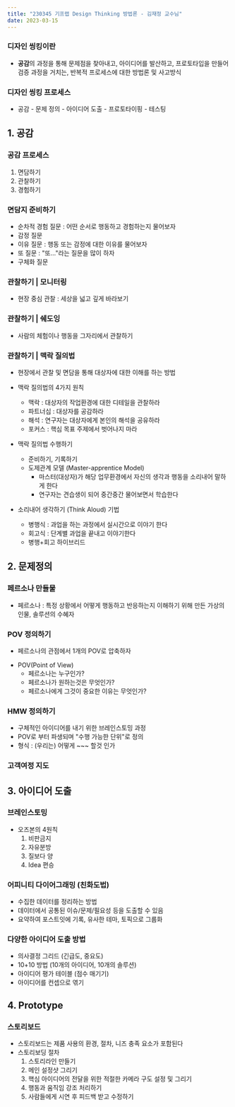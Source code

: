 ```yaml
---
title: "230345 기프랩 Design Thinking 방법론 - 김재정 교수님"
date: 2023-03-15
---
```


### 디자인 씽킹이란

- **공감**의 과정을 통해 문제점을 찾아내고, 아이디어를 발산하고, 프로토타입을 만들어 검증 과정을 거치는, 반복적 프로세스에 대한 방법론 및 사고방식

### 디자인 씽킹 프로세스

- 공감 - 문제 정의 - 아이디어 도출 - 프로토타이핑 - 테스팅

## 1. 공감

### 공감 프로세스

1. 면담하기
2. 관찰하기
3. 경험하기

### 면담지 준비하기

- 순차적 경험 질문 : 어떤 순서로 행동하고 경험하는지 물어보자
- 감정 질문
- 이유 질문 : 행동 또는 감정에 대한 이유를 물어보자
- 또 질문 : "또..."라는 질문을 많이 하자
- 구체화 질문

### 관찰하기 | 모니터링

- 현장 중심 관찰 : 세상을 넓고 깊게 바라보기

### 관찰하기 | 쉐도잉

- 사람의 체험이나 행동을 그자리에서 관찰하기

### 관찰하기 | 맥락 질의법

- 현장에서 관찰 및 면담을 통해 대상자에 대한 이해를 하는 방법
- 맥락 질의법의 4가지 원칙

  - 맥락 : 대상자의 작업환경에 대한 디테일을 관찰하라
  - 파트너십 : 대상자를 공감하라
  - 해석 : 연구자는 대상자에게 본인의 해석을 공유하라
  - 포커스 : 핵심 목표 주제에서 벗어나지 마라

* 맥락 질의법 수행하기

  - 준비하기, 기록하기
  - 도제관계 모델 (Master-apprentice Model)
    - 마스터(대상자)가 해당 업무환경에서 자신의 생각과 행동을 소리내어 말하게 한다
    - 연구자는 견습생이 되어 중간중간 물어보면서 학습한다

* 소리내어 생각하기 (Think Aloud) 기법

  - 병행식 : 과업을 하는 과정에서 실시간으로 이야기 한다
  - 회고식 : 단계별 과업을 끝내고 이야기한다
  - 병행+회고 하이브리드

## 2. 문제정의

### 페르소나 만들물

- 페르소나 : 특정 상황에서 어떻게 행동하고 반응하는지 이해하기 위해 만든 가상의 인물, 솔루션의 수혜자

### POV 정의하기

- 페르소나의 관점에서 1개의 POV로 압축하자

* POV(Point of View)
  - 페르소나는 누구인가?
  - 페르소나가 원하는것은 무엇인가?
  - 페르소나에게 그것이 중요한 이유는 무엇인가?

### HMW 정의하기

- 구체적인 아이디어를 내기 위한 브레인스토밍 과정
- POV로 부터 파생되며 "수행 가능한 단위"로 정의
- 형식 : (우리는) 어떻게 ~~~ 할것 인가

### 고객여정 지도

## 3. 아이디어 도출

### 브레인스토밍

- 오즈본의 4원칙
  1. 비판금지
  2. 자유분방
  3. 질보다 양
  4. Idea 편승

### 어피니티 다이어그래밍 (친화도법)

- 수집한 데이터를 정리하는 방법
- 데이터에서 공통된 이슈/문제/필요성 등을 도출할 수 있음
- 요약하여 포스트잇에 기록, 유사한 테마, 토픽으로 그룹화

### 다양한 아이디어 도출 방법

- 의사결정 그리드 (긴급도, 중요도)
- 10+10 방법 (10개의 아이디어, 10개의 솔루션)
- 아이디어 평가 테이블 (점수 매기기)
- 아이디어를 컨셉으로 엮기

## 4. Prototype

### 스토리보드

- 스토리보드는 제품 사용의 환경, 절차, 니즈 충족 요소가 포함된다
- 스토리보딩 절차
  1. 스토리라인 만들기
  2. 메인 설정샷 그리기
  3. 핵심 아이디어의 전달을 위한 적절한 카메라 구도 설정 및 그리기
  4. 행동과 움직임 강조 처리하기
  5. 사람들에게 시연 후 피드백 받고 수정하기
